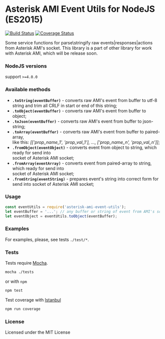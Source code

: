 # Asterisk AMI Event Utils for NodeJS (ES2015) 

[![Build Status](https://travis-ci.org/BelirafoN/asterisk-ami-event-utils.svg?branch=master)](https://travis-ci.org/BelirafoN/asterisk-ami-event-utils)
[![Coverage Status](https://coveralls.io/repos/BelirafoN/asterisk-ami-event-utils/badge.svg)](https://coveralls.io/r/BelirafoN/asterisk-ami-event-utils)

Some service functions for parse\stringify raw events|responses|actions from Asterisk AMI's socket. 
This library is a part of other library for work with Asterisk AMI, which will be release soon. 

### NodeJS versions 

support `>=4.0.0`

### Available methods 

* **`.toString(eventBuffer)`** - converts raw AMI's event from buffer to utf-8 string
and trim all CRLF in start or end of this string;
* **`.toObject(eventBuffer)`** - converts raw AMI's event from buffer to object;
* **`.toJson(eventBuffer)`** - converts raw AMI's event from buffer to json-string;
* **`.toArray(eventBuffer)`** - converts raw AMI's event from buffer to paired-array,  
like this: *[['prop_name_1', 'prop_val_1'], ..., ['prop_name_n', 'prop_val_n']]*;
* **`.fromObject(eventObject)`** - converts event from object to string, which ready for send into  
socket of Asterisk AMI socket; 
* **`.fromArray(eventArray)`** - converts event from paired-array to string, which ready for send into  
socket of Asterisk AMI socket; 
* **`.fromString(eventString)`** - prepares event's string into correct form for send into 
socket of Asterisk AMI socket; 

### Usage 

```javascript
const eventUtils = require('asterisk-ami-event-utils');
let eventBuffer = '...'; // any buffer or string of event from AMI's socket or from other place
let eventObject = eventUtils.toObject(eventBuffer);
```

### Examples 

For examples, please, see tests `./test/*`.

### Tests 

Tests require [Mocha](https://mochajs.org/). 

```bash 
mocha ./tests
``` 

or with `npm` 

```bash
npm test 
```

Test coverage with [Istanbul](https://gotwarlost.github.io/istanbul/) 

```bash
npm run coverage
```

### License 

Licensed under the MIT License
